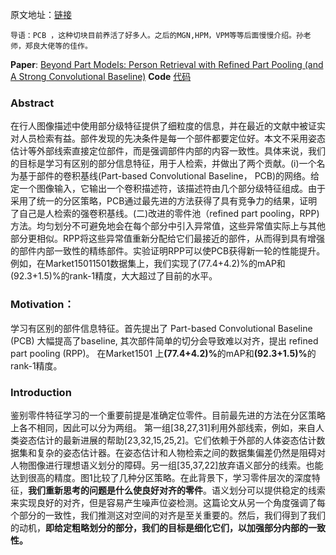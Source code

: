 
原文地址：<a href="https://blog.csdn.net/qq_17403617/article/details/103481501">链接</a>
<body><pre><code>导语：PCB ，这种切块目前养活了好多人。之后的MGN,HPM，VPM等等后面慢慢介绍。孙老师，郑良大佬等的佳作。</code></pre>
<p><strong>Paper</strong>:   <a href="http://openaccess.thecvf.com/content_ECCV_2018/html/Yifan_Sun_Beyond_Part_Models_ECCV_2018_paper.html">Beyond Part Models: Person Retrieval with Refined Part Pooling (and A Strong Convolutional Baseline)</a>
<strong>Code</strong> <a href="https://github.com/huanghoujing/beyond-part-models">代码</a>

</p>
<h3>Abstract</h3>
<p>在行人图像描述中使用部分级特征提供了细粒度的信息，并在最近的文献中被证实对人员检索有益。部件发现的先决条件是每一个部件都要定位好。本文不采用姿态估计等外部线索直接定位部件，而是强调部件内部的内容一致性。具体来说，我们的目标是学习有区别的部分信息特征，用于人检索，并做出了两个贡献。(i)一个名为基于部件的卷积基线(Part-based Convolutional Baseline， PCB)的网络。给定一个图像输入，它输出一个卷积描述符，该描述符由几个部分级特征组成。由于采用了统一的分区策略，PCB通过最先进的方法获得了具有竞争力的结果，证明了自己是人检索的强卷积基线。(二)改进的零件池（refined part pooling，RPP)方法。均匀划分不可避免地会在每个部分中引入异常值，这些异常值实际上与其他部分更相似。RPP将这些异常值重新分配给它们最接近的部件，从而得到具有增强的部件内部一致性的精练部件。实验证明RPP可以使PCB获得新一轮的性能提升。例如，在Market15011501数据集上，我们实现了(77.4+4.2)%的mAP和(92.3+1.5)%的rank-1精度，大大超过了目前的水平。
</p>
<h3>Motivation：</h3>
<p>学习有区别的部件信息特征。首先提出了 Part-based Convolutional Baseline (PCB) 大幅提高了baseline, 其次部件简单的切分会导致难以对齐，提出 refined part pooling (RPP)。 在Market1501 上<strong>(77.4+4.2)%</strong>的mAP和<strong>(92.3+1.5)%</strong>的rank-1精度。

</p>
<h3>Introduction</h3>
<p> 鉴别零件特征学习的一个重要前提是准确定位零件。目前最先进的方法在分区策略上各不相同，因此可以分为两组。
第一组[38,27,31]利用外部线索，例如，来自人类姿态估计的最新进展的帮助[23,32,15,25,2]。它们依赖于外部的人体姿态估计数据集和复杂的姿态估计器。在姿态估计和人物检索之间的数据集偏差仍然是阻碍对人物图像进行理想语义划分的障碍。另一组[35,37,22]放弃语义部分的线索。也能达到很高的精度。图1比较了几种分区策略。在此背景下，学习零件层次的深度特征，<strong>我们重新思考的问题是什么使良好对齐的零件</strong>。语义划分可以提供稳定的线索来实现良好的对齐，但是容易产生噪声位姿检测。这篇论文从另一个角度强调了每个部分的一致性，我们推测这对空间的对齐是至关重要的。然后，我们得到了我们的动机，<strong>即给定粗略划分的部分，我们的目标是细化它们，以加强部分内部的一致性。</strong>


